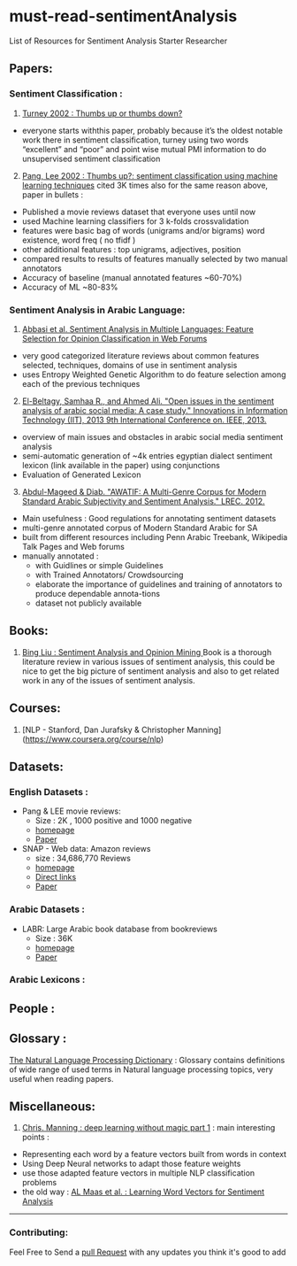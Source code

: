 # must-read-sentimentAnalysis
List of Resources for Sentiment Analysis Starter Researcher 


## Papers:
### Sentiment Classification : 
1.  [Turney 2002 : Thumbs up or thumbs down?](http://dl.acm.org/citation.cfm?id=1073153)
  - everyone starts withthis paper, probably because it’s the oldest notable work there in sentiment classification,
  turney using two words “excellent” and “poor” and point wise mutual PMI information to do unsupervised sentiment classification 
2. [Pang, Lee 2002 : Thumbs up?: sentiment classification using machine learning techniques](http://dl.acm.org/citation.cfm?id=1118704)
cited 3K times also for the same reason above, paper in bullets : 
  - Published a movie reviews dataset that everyone uses until now 
  - used Machine learning classifiers for  3 k-folds crossvalidation
  - features were basic bag of words (unigrams and/or bigrams) word existence, word freq ( no tfidf )
  - other additional features : top unigrams, adjectives, position
  - compared results to results of features manually selected by two manual annotators 
  - Accuracy of baseline (manual annotated features ~60-70%) 
  - Accuracy of ML ~80-83%

### Sentiment Analysis in Arabic Language:
1. [Abbasi et al. Sentiment Analysis in Multiple Languages: Feature Selection for Opinion Classification in Web Forums](http://128.196.40.18/intranet/papers/AhmedAbbasi_SentimentTOIS.pdf) 
  - very good categorized literature reviews about common features selected, techniques, domains of use in sentiment analysis
  - uses Entropy Weighted Genetic Algorithm to do feature selection among each of the previous techniques
2. [El-Beltagy, Samhaa R., and Ahmed Ali. "Open issues in the sentiment analysis of arabic social media: A case study." Innovations in Information Technology (IIT), 2013 9th International Conference on. IEEE, 2013.](http://tmrg.nileu.edu.eg/resources/publications/Samhaa_OpenIssuesintheSentiment_IIT2013.pdf)
  - overview of main issues and obstacles in arabic social media sentiment analysis 
  - semi-automatic generation of ~4k entries egyptian dialect sentiment lexicon (link available in the paper) using  conjunctions 
  - Evaluation of Generated Lexicon
3. [Abdul-Mageed & Diab. "AWATIF: A Multi-Genre Corpus for Modern Standard Arabic Subjectivity and Sentiment Analysis." LREC. 2012.](http://citeseerx.ist.psu.edu/viewdoc/download?doi=10.1.1.383.4662&rep=rep1&type=pdf)
  - Main usefulness : Good regulations for annotating sentiment datasets 
  - multi-genre annotated corpus of Modern Standard Arabic for SA
  - built from different resources including Penn Arabic Treebank, Wikipedia Talk Pages and Web forums
  - manually annotated :
    - with Guidlines or simple Guidelines
    - with Trained Annotators/ Crowdsourcing 
    - elaborate the importance of guidelines and training of annotators to produce dependable annota-tions
    - dataset not publicly available

## Books:

1.  [Bing Liu : Sentiment Analysis and Opinion Mining ](http://www.cs.uic.edu/~liub/FBS/SentimentAnalysis-and-OpinionMining.pdf) 
Book is a thorough literature review in various issues of sentiment analysis, this could be nice to get the big picture of sentiment analysis and also to  get related work in any of the issues of sentiment analysis.


## Courses:

1. [NLP - Stanford,  Dan Jurafsky & Christopher Manning] (https://www.coursera.org/course/nlp)


## Datasets:
### English Datasets : 
- Pang & LEE movie reviews:
  - Size : 2K , 1000 positive and 1000 negative
  - [homepage](http://www.cs.cornell.edu/people/pabo/movie-review-data/)
  - [Paper](http://www.cs.cornell.edu/home/llee/papers/sentiment.pdf)
- SNAP - Web data: Amazon reviews
  -  size : 34,686,770 Reviews 
  -  [homepage](http://snap.stanford.edu/data/web-Amazon.html)
  -  [Direct links](http://snap.stanford.edu/data/amazon/)
  -  [Paper](http://i.stanford.edu/~julian/pdfs/recsys13.pdf)

### Arabic Datasets :
- LABR: Large Arabic book database from bookreviews
  - Size : 36K
  - [homepage](http://www.mohamedaly.info/datasets/labr)
  - [Paper](http://www.aclweb.org/anthology/P13-2088)

### Arabic Lexicons : 

## People : 

## Glossary :
[The Natural Language Processing Dictionary](www.cse.unsw.edu.au/~billw/nlpdict.html) : Glossary contains definitions of wide range of used terms in Natural language processing topics, very useful when reading papers.

## Miscellaneous:
1. [Chris. Manning : deep learning without magic part 1](http://techtalks.tv/talks/deep-learning-for-nlp-without-magic-part-1/58414/) : 
  main interesting points : 
  - Representing each word by a feature vectors built from words in context
  - Using Deep Neural networks to adapt those feature weights 
  - use those adapted feature vectors in multiple NLP classification problems
  - the old way : [AL Maas et al. : Learning Word Vectors for Sentiment Analysis](http://ai.stanford.edu/~ang/papers/acl11-WordVectorsSentimentAnalysis.pdf)


-----
### Contributing:
Feel Free to Send a [pull Request](https://help.github.com/articles/using-pull-requests/) with any updates you think it's good to add 
